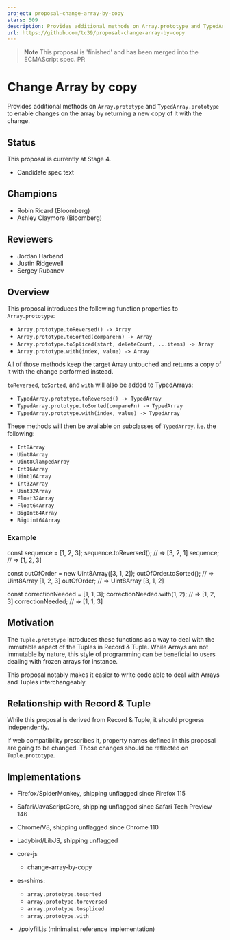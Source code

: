 ```yaml
---
project: proposal-change-array-by-copy
stars: 509
description: Provides additional methods on Array.prototype and TypedArray.prototype to enable changes on the array by returning a new copy of it with the change.
url: https://github.com/tc39/proposal-change-array-by-copy
---
```


> **Note** This proposal is 'finished' and has been merged into the ECMAScript spec. PR

Change Array by copy
====================

Provides additional methods on `Array.prototype` and `TypedArray.prototype` to enable changes on the array by returning a new copy of it with the change.

Status
------

This proposal is currently at Stage 4.

-   Candidate spec text

Champions
---------

-   Robin Ricard (Bloomberg)
-   Ashley Claymore (Bloomberg)

Reviewers
---------

-   Jordan Harband
-   Justin Ridgewell
-   Sergey Rubanov

Overview
--------

This proposal introduces the following function properties to `Array.prototype`:

-   `Array.prototype.toReversed() -> Array`
-   `Array.prototype.toSorted(compareFn) -> Array`
-   `Array.prototype.toSpliced(start, deleteCount, ...items) -> Array`
-   `Array.prototype.with(index, value) -> Array`

All of those methods keep the target Array untouched and returns a copy of it with the change performed instead.

`toReversed`, `toSorted`, and `with` will also be added to TypedArrays:

-   `TypedArray.prototype.toReversed() -> TypedArray`
-   `TypedArray.prototype.toSorted(compareFn) -> TypedArray`
-   `TypedArray.prototype.with(index, value) -> TypedArray`

These methods will then be available on subclasses of `TypedArray`. i.e. the following:

-   `Int8Array`
-   `Uint8Array`
-   `Uint8ClampedArray`
-   `Int16Array`
-   `Uint16Array`
-   `Int32Array`
-   `Uint32Array`
-   `Float32Array`
-   `Float64Array`
-   `BigInt64Array`
-   `BigUint64Array`

### Example

const sequence \= \[1, 2, 3\];
sequence.toReversed(); // => \[3, 2, 1\]
sequence; // => \[1, 2, 3\]

const outOfOrder \= new Uint8Array(\[3, 1, 2\]);
outOfOrder.toSorted(); // => Uint8Array \[1, 2, 3\]
outOfOrder; // => Uint8Array \[3, 1, 2\]

const correctionNeeded \= \[1, 1, 3\];
correctionNeeded.with(1, 2); // => \[1, 2, 3\]
correctionNeeded; // => \[1, 1, 3\]

Motivation
----------

The `Tuple.prototype` introduces these functions as a way to deal with the immutable aspect of the Tuples in Record & Tuple. While Arrays are not immutable by nature, this style of programming can be beneficial to users dealing with frozen arrays for instance.

This proposal notably makes it easier to write code able to deal with Arrays and Tuples interchangeably.

Relationship with Record & Tuple
--------------------------------

While this proposal is derived from Record & Tuple, it should progress independently.

If web compatibility prescribes it, property names defined in this proposal are going to be changed. Those changes should be reflected on `Tuple.prototype`.

Implementations
---------------

-   Firefox/SpiderMonkey, shipping unflagged since Firefox 115
    
-   Safari/JavaScriptCore, shipping unflagged since Safari Tech Preview 146
    
-   Chrome/V8, shipping unflagged since Chrome 110
    
-   Ladybird/LibJS, shipping unflagged
    
-   core-js
    
    -   change-array-by-copy
-   es-shims:
    
    -   `array.prototype.tosorted`
    -   `array.prototype.toreversed`
    -   `array.prototype.tospliced`
    -   `array.prototype.with`
-   ./polyfill.js (minimalist reference implementation)
